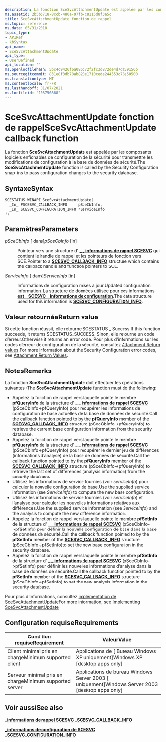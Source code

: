 ```yaml
---
description: La fonction SceSvcAttachmentUpdate est appelée par les composants logiciels enfichables de configuration de la sécurité pour transmettre les modifications de configuration à la base de données de sécurité.
ms.assetid: 2b5b3718-8ccb-480a-97fb-c8115d8f3a5c
title: SceSvcAttachmentUpdate fonction de rappel
ms.topic: reference
ms.date: 05/31/2018
topic_type:
- APIRef
- kbSyntax
api_name:
- SceSvcAttachmentUpdate
api_type:
- UserDefined
api_location: ''
ms.openlocfilehash: 5bc4c9426f6a085c72f2fc3d872de4d7da59156b
ms.sourcegitcommit: 831e8f3db78ab820e1710cede244553c70e50500
ms.translationtype: MT
ms.contentlocale: fr-FR
ms.lasthandoff: 01/07/2021
ms.locfileid: "103750868"
---
```

# <a name="scesvcattachmentupdate-callback-function"></a><span data-ttu-id="06595-103">SceSvcAttachmentUpdate fonction de rappel</span><span class="sxs-lookup"><span data-stu-id="06595-103">SceSvcAttachmentUpdate callback function</span></span>

<span data-ttu-id="06595-104">La fonction **SceSvcAttachmentUpdate** est appelée par les composants logiciels enfichables de configuration de la sécurité pour transmettre les modifications de configuration à la base de données de sécurité.</span><span class="sxs-lookup"><span data-stu-id="06595-104">The **SceSvcAttachmentUpdate** function is called by the Security Configuration snap-ins to pass configuration changes to the security database.</span></span>

## <a name="syntax"></a><span data-ttu-id="06595-105">Syntaxe</span><span class="sxs-lookup"><span data-stu-id="06595-105">Syntax</span></span>


```C++
SCESTATUS WINAPI SceSvcAttachmentUpdate(
  _In_ PSCESVC_CALLBACK_INFO     pSceCbInfo,
  _In_ SCESVC_CONFIGURATION_INFO *ServiceInfo
);
```



## <a name="parameters"></a><span data-ttu-id="06595-106">Paramètres</span><span class="sxs-lookup"><span data-stu-id="06595-106">Parameters</span></span>

<dl> <dt>

<span data-ttu-id="06595-107">*pSceCbInfo* \[ dans\]</span><span class="sxs-lookup"><span data-stu-id="06595-107">*pSceCbInfo* \[in\]</span></span>
</dt> <dd>

<span data-ttu-id="06595-108">Pointeur vers une structure d' [**\_ \_ informations de rappel SCESVC**](/windows/win32/api/scesvc/ns-scesvc-scesvc_callback_info) qui contient le handle de rappel et les pointeurs de fonction vers SCE.</span><span class="sxs-lookup"><span data-stu-id="06595-108">Pointer to a [**SCESVC\_CALLBACK\_INFO**](/windows/win32/api/scesvc/ns-scesvc-scesvc_callback_info) structure which contains the callback handle and function pointers to SCE.</span></span>

</dd> <dt>

<span data-ttu-id="06595-109">*ServiceInfo* \[ dans\]</span><span class="sxs-lookup"><span data-stu-id="06595-109">*ServiceInfo* \[in\]</span></span>
</dt> <dd>

<span data-ttu-id="06595-110">Informations de configuration mises à jour.</span><span class="sxs-lookup"><span data-stu-id="06595-110">Updated configuration information.</span></span> <span data-ttu-id="06595-111">La structure de données utilisée pour ces informations [**est \_ SCESVC \_ informations de configuration**](/windows/win32/api/scesvc/ns-scesvc-scesvc_configuration_info).</span><span class="sxs-lookup"><span data-stu-id="06595-111">The data structure used for this information is [**SCESVC\_CONFIGURATION\_INFO**](/windows/win32/api/scesvc/ns-scesvc-scesvc_configuration_info).</span></span>

</dd> </dl>

## <a name="return-value"></a><span data-ttu-id="06595-112">Valeur retournée</span><span class="sxs-lookup"><span data-stu-id="06595-112">Return value</span></span>

<span data-ttu-id="06595-113">Si cette fonction réussit, elle retourne SCESTATUS \_ Success.</span><span class="sxs-lookup"><span data-stu-id="06595-113">If this function succeeds, it returns SCESTATUS\_SUCCESS.</span></span> <span data-ttu-id="06595-114">Sinon, elle retourne un code d’erreur.</span><span class="sxs-lookup"><span data-stu-id="06595-114">Otherwise it returns an error code.</span></span> <span data-ttu-id="06595-115">Pour plus d’informations sur les codes d’erreur de configuration de la sécurité, consultez [Attachment Return values](management-return-values.md).</span><span class="sxs-lookup"><span data-stu-id="06595-115">For more information about the Security Configuration error codes, see [Attachment Return Values](management-return-values.md).</span></span>

## <a name="remarks"></a><span data-ttu-id="06595-116">Notes</span><span class="sxs-lookup"><span data-stu-id="06595-116">Remarks</span></span>

<span data-ttu-id="06595-117">La fonction **SceSvcAttachmentUpdate** doit effectuer les opérations suivantes :</span><span class="sxs-lookup"><span data-stu-id="06595-117">The **SceSvcAttachmentUpdate** function must do the following:</span></span>

-   <span data-ttu-id="06595-118">Appelez la fonction de rappel vers laquelle pointe le membre **pfQueryInfo** de la structure d' [**\_ \_ informations de rappel SCESVC**](/windows/win32/api/scesvc/ns-scesvc-scesvc_callback_info) (pSceCbInfo->pfQueryInfo) pour récupérer les informations de configuration de base actuelles de la base de données de sécurité.</span><span class="sxs-lookup"><span data-stu-id="06595-118">Call the callback function pointed to by the **pfQueryInfo** member of the [**SCESVC\_CALLBACK\_INFO**](/windows/win32/api/scesvc/ns-scesvc-scesvc_callback_info) structure (pSceCbInfo->pfQueryInfo) to retrieve the current base configuration information from the security database.</span></span>
-   <span data-ttu-id="06595-119">Appelez la fonction de rappel vers laquelle pointe le membre **pfQueryInfo** de la structure d' [**\_ \_ informations de rappel SCESVC**](/windows/win32/api/scesvc/ns-scesvc-scesvc_callback_info) (pSceCbInfo->pfQueryInfo) pour récupérer le dernier jeu de différences (informations d’analyse) de la base de données de sécurité.</span><span class="sxs-lookup"><span data-stu-id="06595-119">Call the callback function pointed to by the **pfQueryInfo** member of the [**SCESVC\_CALLBACK\_INFO**](/windows/win32/api/scesvc/ns-scesvc-scesvc_callback_info) structure (pSceCbInfo->pfQueryInfo) to retrieve the last set of differences (analysis information) from the security database.</span></span>
-   <span data-ttu-id="06595-120">Utilisez les informations de service fournies (voir *serviceInfo*) pour calculer la nouvelle configuration de base.</span><span class="sxs-lookup"><span data-stu-id="06595-120">Use the supplied service information (see *ServiceInfo*) to compute the new base configuration.</span></span>
-   <span data-ttu-id="06595-121">Utilisez les informations de service fournies (voir *serviceInfo*) et l’analyse pour calculer les nouvelles informations relatives aux différences.</span><span class="sxs-lookup"><span data-stu-id="06595-121">Use the supplied service information (see *ServiceInfo*) and the analysis to compute the new difference information.</span></span>
-   <span data-ttu-id="06595-122">Appelez la fonction de rappel vers laquelle pointe le membre **pfSetInfo** de la structure d' [**\_ \_ informations de rappel SCESVC**](/windows/win32/api/scesvc/ns-scesvc-scesvc_callback_info) (pSceCbInfo->pfSetInfo) pour définir la nouvelle configuration de base dans la base de données de sécurité.</span><span class="sxs-lookup"><span data-stu-id="06595-122">Call the callback function pointed to by the **pfSetInfo** member of the [**SCESVC\_CALLBACK\_INFO**](/windows/win32/api/scesvc/ns-scesvc-scesvc_callback_info) structure (pSceCbInfo->pfSetInfo)to set the new base configuration in the security database.</span></span>
-   <span data-ttu-id="06595-123">Appelez la fonction de rappel vers laquelle pointe le membre **pfSetInfo** de la structure d' [**\_ \_ informations de rappel SCESVC**](/windows/win32/api/scesvc/ns-scesvc-scesvc_callback_info) (pSceCbInfo->pfSetInfo) pour définir les nouvelles informations d’analyse dans la base de données de sécurité.</span><span class="sxs-lookup"><span data-stu-id="06595-123">Call the callback function pointed to by the **pfSetInfo** member of the [**SCESVC\_CALLBACK\_INFO**](/windows/win32/api/scesvc/ns-scesvc-scesvc_callback_info) structure (pSceCbInfo->pfSetInfo) to set the new analysis information in the security database.</span></span>

<span data-ttu-id="06595-124">Pour plus d’informations, consultez [implémentation de SceSvcAttachmentUpdate](implementing-scesvcattachmentupdate.md)</span><span class="sxs-lookup"><span data-stu-id="06595-124">For more information, see [Implementing SceSvcAttachmentUpdate](implementing-scesvcattachmentupdate.md)</span></span>

## <a name="requirements"></a><span data-ttu-id="06595-125">Configuration requise</span><span class="sxs-lookup"><span data-stu-id="06595-125">Requirements</span></span>



| <span data-ttu-id="06595-126">Condition requise</span><span class="sxs-lookup"><span data-stu-id="06595-126">Requirement</span></span> | <span data-ttu-id="06595-127">Valeur</span><span class="sxs-lookup"><span data-stu-id="06595-127">Value</span></span> |
|-------------------------------------|------------------------------------------------------|
| <span data-ttu-id="06595-128">Client minimal pris en charge</span><span class="sxs-lookup"><span data-stu-id="06595-128">Minimum supported client</span></span><br/> | <span data-ttu-id="06595-129">Applications de \[ Bureau Windows XP uniquement\]</span><span class="sxs-lookup"><span data-stu-id="06595-129">Windows XP \[desktop apps only\]</span></span><br/>          |
| <span data-ttu-id="06595-130">Serveur minimal pris en charge</span><span class="sxs-lookup"><span data-stu-id="06595-130">Minimum supported server</span></span><br/> | <span data-ttu-id="06595-131">Applications de bureau Windows Server 2003 \[ uniquement\]</span><span class="sxs-lookup"><span data-stu-id="06595-131">Windows Server 2003 \[desktop apps only\]</span></span><br/> |



## <a name="see-also"></a><span data-ttu-id="06595-132">Voir aussi</span><span class="sxs-lookup"><span data-stu-id="06595-132">See also</span></span>

<dl> <dt>

[<span data-ttu-id="06595-133">**\_informations de rappel SCESVC \_**</span><span class="sxs-lookup"><span data-stu-id="06595-133">**SCESVC\_CALLBACK\_INFO**</span></span>](/windows/win32/api/scesvc/ns-scesvc-scesvc_callback_info)
</dt> <dt>

[<span data-ttu-id="06595-134">**\_informations de configuration de SCESVC \_**</span><span class="sxs-lookup"><span data-stu-id="06595-134">**SCESVC\_CONFIGURATION\_INFO**</span></span>](/windows/win32/api/scesvc/ns-scesvc-scesvc_configuration_info)
</dt> </dl>

 

 




